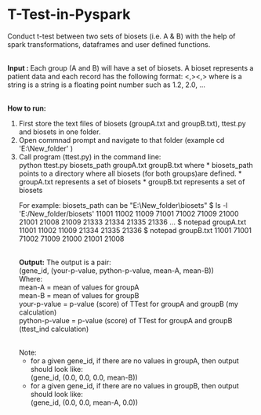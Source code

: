 # T-Test-in-Pyspark
Conduct t-test between two sets of biosets (i.e. A &amp; B) with the help of spark transformations, dataframes and user defined functions.

<br>
<b>Input : </b>
Each group (A and B) will have a set of biosets. A bioset represents a patient data and each record has the following format:
<gene_id><,><reference><,><gene_value>
where
  <gene_id> is a string
  <reference> is a string
  <gene_value> is a floating point number such as 1.2, 2.0, ...

<br><b>How to run:</b>
<ol><li> First store the text files of biosets (groupA.txt and groupB.txt), ttest.py and biosets in one folder.
  <li>Open commnad prompt and navigate to that folder (example cd 'E:\New_folder' )
    <li>Call program (ttest.py) in the command line:
      <br>python ttest.py biosets_path groupA.txt groupB.txt
where 
    * biosets_path points to a directory where all biosets 
       (for both groups)are defined.
    * groupA.txt represents a set of biosets
    * groupB.txt represents a set of biosets 

For example: biosets_path can be "E:\New_folder\biosets"
$ ls -l 'E:/New_folder/biosets'
11001
11002
11009
71001
71002
71009
21000
21001
21008
21009
21333
21334
21335
21336
...
$ notepad groupA.txt
11001
11002
11009
21334
21335
21336
$ notepad groupB.txt
11001
71001
71002
71009
21000
21001
21008
    
    
<br><b>Output:</b>
The output is a pair:<br>
  (gene_id, (your-p-value, python-p-value, mean-A, mean-B))
<br>Where:<br>
mean-A = mean of values for groupA <br>
mean-B = mean of values for groupB <br>
your-p-value = p-value (score) of TTest for groupA and groupB (my calculation) <br>
python-p-value = p-value (score) of TTest for groupA and groupB (ttest_ind calculation) <br>

<br>
Note: <ul><li>for a given gene_id, if there are no values in groupA, then output should look like:<br>
  (gene_id, (0.0, 0.0, 0.0, mean-B))
<li>for a given gene_id, if there are no values in groupB, then output should look like:<br>
  (gene_id, (0.0, 0.0, mean-A, 0.0))  
